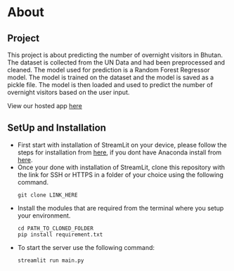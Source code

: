 # About
## Project
This project is about predicting the number of overnight visitors in Bhutan. The dataset is collected from the UN Data and had been preprocessed and cleaned. The model used for prediction is a Random Forest Regressor model. The model is trained on the dataset and the model is saved as a pickle file. The model is then loaded and used to predict the number of overnight visitors based on the user input.

View our hosted app [here](https://bhutantourismproject.streamlit.app/graphs)

## SetUp and Installation
- First start with installation of StreamLit on your device, please follow the steps for installation from [here](https://www.datacamp.com/tutorial/streamlit), if you dont have Anaconda install from [here](https://www.anaconda.com/download/success).
- Once your done with installation of StreamLit, clone this repository with the link for SSH or HTTPS in a folder of your choice using the following command.
    ```
    git clone LINK_HERE
    ```
- Install the modules that are required from the terminal where you setup your environment.
    ```
    cd PATH_TO_CLONED_FOLDER
    pip install requirement.txt
    ```
- To start the server use the following command:
    ```
    streamlit run main.py
    ```